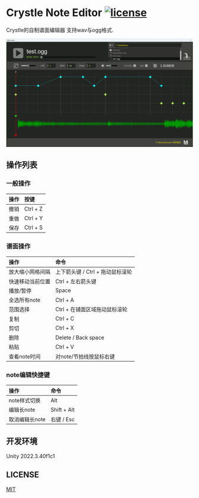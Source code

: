 # Crystle Note Editor [![license](https://img.shields.io/badge/license-MIT-green.svg?style=flat-square)](https://github.com/setchi/NoteEditor/blob/master/LICENSE) 

Crystle的自制谱面编辑器
支持wav与ogg格式.

![screenshot2](https://github.com/Bnao-zh/CrystleNoteEditor/blob/main/screenshot2.png?raw=true)


## 操作列表

### 一般操作

| 操作  | 按键       |
|:--- |:-------- |
| 撤销  | Ctrl + Z |
| 重做  | Ctrl + Y |
| 保存  | Ctrl + S |

### 谱面操作

| 操作       | 命令                    |
|:-------- |:--------------------- |
| 放大缩小网格间隔 | 上下箭头键 / Ctrl + 拖动鼠标滚轮 |
| 快速移动当前位置 | Ctrl + 左右箭头键          |
| 播放/暂停    | Space                 |
| 全选所有note | Ctrl + A              |
| 范围选择     | Ctrl + 在铺面区域拖动鼠标滚轮    |
| 复制       | Ctrl + C              |
| 剪切       | Ctrl + X              |
| 删除       | Delete / Back space   |
| 粘贴       | Ctrl + V              |
| 查看note时间 | 对note/节拍线按鼠标右键        |

### note编辑快捷键

| 操作        | 命令          |
|:--------- |:----------- |
| note样式切换  | Alt         |
| 编辑长note   | Shift + Alt |
| 取消编辑长note | 右键 / Esc    |

## 开发环境

Unity 2022.3.40f1c1

## LICENSE

[MIT](https://github.com/setchi/NoteEditor/blob/master/LICENSE)
